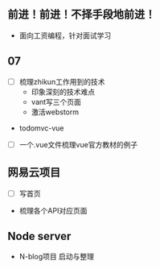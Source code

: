 ## 前进！前进！不择手段地前进！
+ 面向工资编程，针对面试学习


## 07
+ [ ] 梳理zhikun工作用到的技术
  + 印象深刻的技术难点
  + vant写三个页面
  + 激活webstorm
 
+ todomvc-vue
+ [ ] 一个.vue文件梳理vue官方教材的例子


## 网易云项目
+ [ ] 写首页
+ 梳理各个API对应页面


## Node server
+ N-blog项目 启动与整理